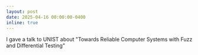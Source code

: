 ```yaml
---
layout: post
date: 2025-04-16 00:00:00-0400
inline: true
---
```


I gave a talk to UNIST about "Towards Reliable Computer Systems with Fuzz and Differential Testing"